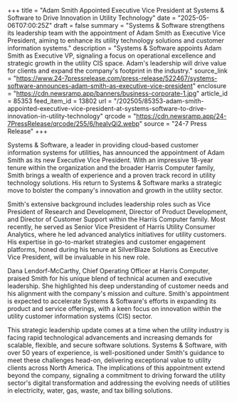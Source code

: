 +++
title = "Adam Smith Appointed Executive Vice President at Systems & Software to Drive Innovation in Utility Technology"
date = "2025-05-06T07:00:25Z"
draft = false
summary = "Systems & Software strengthens its leadership team with the appointment of Adam Smith as Executive Vice President, aiming to enhance its utility technology solutions and customer information systems."
description = "Systems & Software appoints Adam Smith as Executive VP, signaling a focus on operational excellence and strategic growth in the utility CIS space. Adam's leadership will drive value for clients and expand the company's footprint in the industry."
source_link = "https://www.24-7pressrelease.com/press-release/522467/systems-software-announces-adam-smith-as-executive-vice-president"
enclosure = "https://cdn.newsramp.app/banners/business-corporate-1.jpg"
article_id = 85353
feed_item_id = 13802
url = "/202505/85353-adam-smith-appointed-executive-vice-president-at-systems-software-to-drive-innovation-in-utility-technology"
qrcode = "https://cdn.newsramp.app/24-7PressRelease/qrcode/255/6/healvQi2.webp"
source = "24-7 Press Release"
+++

<p>Systems & Software, a leader in providing cloud-based customer information systems for utilities, has announced the appointment of Adam Smith as its new Executive Vice President. With an impressive 18-year tenure within the organization and the broader Harris Computer family, Smith brings a wealth of experience and a proven track record in utility technology solutions. His return to Systems & Software marks a strategic move to bolster the company's innovation and growth in the utility sector.</p><p>Smith's extensive background includes leadership roles such as Vice President of Research and Development, Director of Product Development, and Director of Customer Support within the Harris Computer family. Most recently, he served as Senior Vice President of Harris Utility Consumer Analytics, where he led advanced analytics initiatives for utility customers. His expertise in go-to-market strategies and customer engagement platforms, honed during his tenure at SilverBlaze Solutions as Executive Vice President, will be invaluable in his new role.</p><p>Dana Lendorf-McCarthy, Chief Operating Officer at Harris Computer, praised Smith for his unique blend of technical acumen and executive leadership. She highlighted his deep understanding of customer needs and his alignment with the company's mission and culture. Smith's appointment is expected to accelerate Systems & Software's efforts in expanding its product and service offerings, with a keen focus on innovation within the utility customer information systems (CIS) sector.</p><p>This strategic leadership update comes at a time when the utility industry is facing rapid technological advancements and increasing demands for scalable, flexible, and secure software solutions. Systems & Software, with over 50 years of experience, is well-positioned under Smith's guidance to meet these challenges head-on, delivering exceptional value to utility clients across North America. The implications of this appointment extend beyond the company, signaling a commitment to driving forward the utility sector's digital transformation and addressing the evolving needs of utilities in electricity, water, gas, waste, and tax billing solutions.</p>